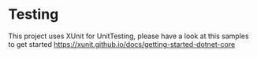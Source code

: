 # Testing

This project uses XUnit for UnitTesting, please have a look at this samples to get started https://xunit.github.io/docs/getting-started-dotnet-core 